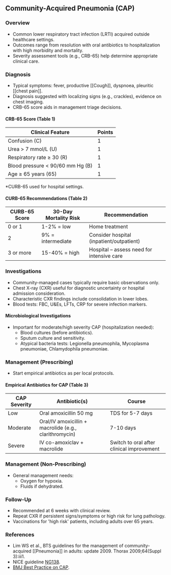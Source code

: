 ## Community-Acquired Pneumonia (CAP)

### Overview
- Common lower respiratory tract infection (LRTI) acquired outside healthcare settings.
- Outcomes range from resolution with oral antibiotics to hospitalization with high morbidity and mortality.
- Severity assessment tools (e.g., CRB-65) help determine appropriate clinical care.

### Diagnosis
- Typical symptoms: fever, productive [[Cough]], dyspnoea, pleuritic [[chest pain]].
- Diagnosis suggested with localizing signs (e.g., crackles), evidence on chest imaging.
- CRB-65 score aids in management triage decisions.

#### CRB-65 Score (Table 1)
| Clinical Feature | Points |
|---|---|
| Confusion (C) | 1 |
| Urea > 7 mmol/L (U)  | 1 |
| Respiratory rate ≥ 30 (R) | 1 |
| Blood pressure < 90/60 mm Hg (B) | 1 |
| Age ≥ 65 years (65) | 1 |

*CURB-65 used for hospital settings.

#### CURB-65 Recommendations (Table 2)
| CURB-65 Score | 30-Day Mortality Risk | Recommendation |
|---|---|---|
| 0 or 1 | 1-2% = low | Home treatment |
| 2 | 9% = intermediate | Consider hospital (inpatient/outpatient) |
| 3 or more | 15-40% = high | Hospital – assess need for intensive care |

### Investigations
- Community-managed cases typically require basic observations only.
- Chest X-ray (CXR) useful for diagnostic uncertainty or hospital admission consideration.
- Characteristic CXR findings include consolidation in lower lobes.
- Blood tests: FBC, U&Es, LFTs, CRP for severe infection markers.

#### Microbiological Investigations
- Important for moderate/high severity CAP (hospitalization needed):
  - Blood cultures (before antibiotics).
  - Sputum culture and sensitivity.
  - Atypical bacteria tests: Legionella pneumophila, Mycoplasma pneumoniae, Chlamydophila pneumoniae.

### Management (Prescribing)
- Start empirical antibiotics as per local protocols.

#### Empirical Antibiotics for CAP (Table 3)
| CAP Severity | Antibiotic(s) | Course |
|---|---|---|
| Low | Oral amoxicillin 50 mg | TDS for 5-7 days |
| Moderate | Oral/IV amoxicillin + macrolide (e.g., clarithromycin) | 7-10 days |
| Severe | IV co-amoxiclav + macrolide | Switch to oral after clinical improvement |

### Management (Non-Prescribing)
- General management needs:
  - Oxygen for hypoxia.
  - Fluids if dehydrated.

### Follow-Up
- Recommended at 6 weeks with clinical review.
- Repeat CXR if persistent signs/symptoms or high risk for lung pathology.
- Vaccinations for 'high risk' patients, including adults over 65 years. 

### References
- Lim WS et al., BTS guidelines for the management of community-acquired [[Pneumonia]] in adults: update 2009. Thorax 2009;64(Suppl 3):iii1.
- NICE guideline [NG138](https://www.nice.org.uk/guidance/ng138).
- [BMJ Best Practice on CAP](https://bestpractice.bmj.com/topics/en-us/17).